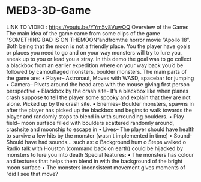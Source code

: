 # MED3-3D-Game

 LINK TO VIDEO : https://youtu.be/YYm5v8VuwOQ
 Overview of the Game:
 The main idea of the game came from some clips of the game “SOMETHING BAD IS
 ON THEMOON”andfromthe horror movie “Apollo 18”. Both being that the moon is
 not a friendly place. You the player have goals or places you need to go and on your
 way monsters will try to lure you, sneak up to you or lead you a stray. In this demo
 the goal was to go collect a blackbox from an earlier expedition where on your way
 back you’d be followed by camouflaged monsters, boulder monsters.
 The main parts of the game are:
 • Player– Astronaut, Moves with WASD, spacebar for jumping
 • Camera– Pivots around the head area with the mouse giving first
 person perspective
 • Blackbox by the crash site- It’s a blackbox like when planes crash suppose to
 tell the player some spooky and explain that they are not alone. Picked up by
 the crash site.
 • Enemies- Boulder monsters, spawns in after the player has picked up the
 blackbox and begins to walk towards the player and randomly stops to blend
 in with surrounding boulders.
 • Play field– moon surface filled with boulders scattered randomly around,
 crashsite and moonship to escape in
 • Lives– The player should have health to survive a few hits by the monster
 (wasn't implemented in time)
 • Sound- Should have had sounds... such as:
 o Background hum
 o Steps walked
 o Radio talk with Houston (command back on earth) could be hijacked
 by monsters to lure you into death
Special features:
 • The monsters has colour and textures that helps them blend in with the
 background of the bright moon surface
 • The monsters inconsistent movement gives moments of “did I see that move?
